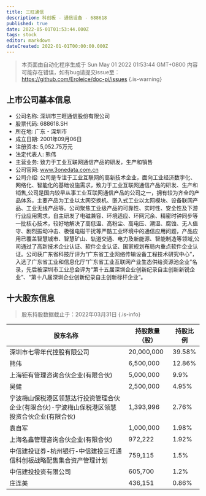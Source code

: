 ```yaml
---
title: 三旺通信
description: 科创板 - 通信设备 - 688618
published: true
date: 2022-05-01T01:53:44.000Z
tags: stock
editor: markdown
dateCreated: 2022-01-01T00:00:00.000Z
---
```


> 本页面由自动化程序生成于 Sun May 01 2022 01:53:44 GMT+0800
> 内容可能存在错误，如有bug请提交issue至：https://github.com/Eroleice/doc-pi/issues
{.is-warning}

## 上市公司基本信息
- 公司名称: 深圳市三旺通信股份有限公司
- 股票代码: 688618.SH
- 所在地: 广东 - 深圳市
- 成立日期: 2001年09月06日
- 注册资本: 5,052.75万元
- 法定代表人: 熊伟
- 主营业务: 致力于工业互联网通信产品的研发，生产和销售
- 公司官网: www.3onedata.com.cn
- 公司介绍: 公司是专注于工业互联网的高新技术企业，面向工业经济数字化、网络化、智能化的基础设施需求，致力于工业互联网通信产品的研发、生产和销售,公司是国内较早从事工业互联网通信产品的公司之一，拥有较为齐全的产品体系，主要产品为工业以太网交换机、嵌入式工业以太网模块、设备联网产品、工业无线产品等。公司聚焦工业级产品的可靠性、实时性、安全性及下游行业应用需求，自主研发了电磁兼容、环境适应、环网冗余、精密时钟同步等一批核心技术，较好地解决了高低温、高粉尘、高电压、潮湿、腐蚀、无人值守、剧烈振动冲击、极强电磁干扰等严酷工业环境中的通信应用问题，产品应用已覆盖智慧城市、智慧矿山、轨道交通、电力及新能源、智能制造等领域,公司通过了高新技术企业认证、软件企业认证、国家规划布局内重点软件企业认证。公司获广东省科技厅评为“广东省工业网络传输设备工程技术研究中心”，入选了广东省工业和信息化厅“广东省工业互联网产业生态供给资源池企业”名录，先后被深圳市工业总会评为“第十五届深圳企业创新纪录自主创新新锐企业”、“第十八届深圳企业创新纪录自主创新标杆企业”。


## 十大股东信息
> 股东持股数据截止于：2022年03月31日
{.is-info}

| 股东名称 | 持股数量（股） | 持股比例 |
| --- | --- | --- |
| 深圳市七零年代控股有限公司 | 20,000,000 | 39.58% |
| 熊伟 | 6,500,000 | 12.86% |
| 上海钜有管理咨询合伙企业(有限合伙) | 5,000,000 | 9.9% |
| 吴健 | 2,500,000 | 4.95% |
| 宁波梅山保税港区领慧达行投资管理合伙企业(有限合伙)-宁波梅山保税港区领慧投资合伙企业(有限合伙) | 1,393,996 | 2.76% |
| 袁自军 | 1,000,000 | 1.98% |
| 上海名鑫管理咨询合伙企业(有限合伙) | 972,222 | 1.92% |
| 中信建投证券-杭州银行-中信建投三旺通信科创板战略配售集合资产管理计划 | 759,115 | 1.5% |
| 中信建投投资有限公司 | 605,700 | 1.2% |
| 庄连美 | 436,151 | 0.86% |





